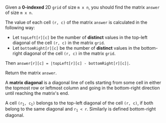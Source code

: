 Given a **0-indexed** 2D `grid` of size `m x n`, you should find the matrix `answer` of size `m x n`.

The value of each cell `(r, c)` of the matrix `answer` is calculated in the following way:

- Let `topLeft[r][c]` be the number of **distinct** values in the top-left diagonal of the cell `(r, c)` in the matrix `grid`.
- Let `bottomRight[r][c]` be the number of **distinct** values in the bottom-right diagonal of the cell `(r, c)` in the matrix `grid`.

Then `answer[r][c] = |topLeft[r][c] - bottomRight[r][c]|`.

Return the matrix `answer`.

A **matrix diagonal** is a diagonal line of cells starting from some cell in either the topmost row or leftmost column and going in the bottom-right direction until reaching the matrix's end.

A cell <code>(r<sub>1</sub>, c<sub>1</sub>)</code> belongs to the top-left diagonal of the cell `(r, c)`, if both belong to the same diagonal and <code>r<sub>1</sub> &lt; r</code>. Similarly is defined bottom-right diagonal.